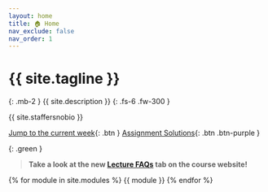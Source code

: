```yaml
---
layout: home
title: 🏠 Home
nav_exclude: false
nav_order: 1
---
```


# {{ site.tagline }}

{: .mb-2 }
{{ site.description }}
{: .fs-6 .fw-300 }

{{ site.staffersnobio }}

[Jump to the current week](#week-3-regression-and-linear-algebra-br-small-read-a-href-resources-notes-notes-chapter-2-pdf-page-7-note-2-pages-7-13-a-and-take-a-look-at-the-a-href-https-edstem-org-us-courses-57667-discussion-4766452-week-2-lecture-faqs-a-thread-on-ed-small){: .btn } [Assignment Solutions](https://edstem.org/us/courses/57667/discussion/4730099){: .btn .btn-purple }


{: .green }
> **Take a look at the new [Lecture FAQs](faqs) tab on the course website!**

{% for module in site.modules %}
{{ module }}
{% endfor %}